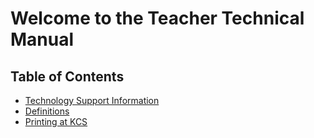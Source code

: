 # Welcome to the Teacher Technical Manual

## Table of Contents

* [Technology Support Information](techsupport.md)
* [Definitions](definitions.md)
* [Printing at KCS](printing.md)
